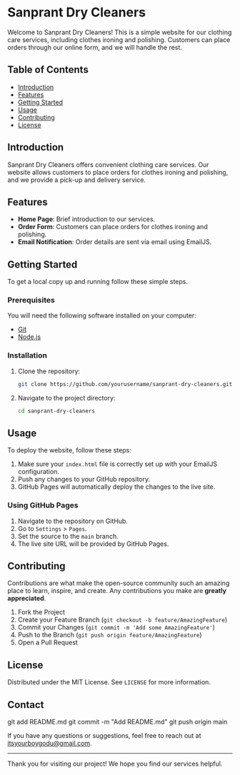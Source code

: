 # Sanprant Dry Cleaners

Welcome to Sanprant Dry Cleaners! This is a simple website for our clothing care services, including clothes ironing and polishing. Customers can place orders through our online form, and we will handle the rest.

## Table of Contents

- [Introduction](#introduction)
- [Features](#features)
- [Getting Started](#getting-started)
- [Usage](#usage)
- [Contributing](#contributing)
- [License](#license)

## Introduction

Sanprant Dry Cleaners offers convenient clothing care services. Our website allows customers to place orders for clothes ironing and polishing, and we provide a pick-up and delivery service.

## Features

- **Home Page**: Brief introduction to our services.
- **Order Form**: Customers can place orders for clothes ironing and polishing.
- **Email Notification**: Order details are sent via email using EmailJS.

## Getting Started

To get a local copy up and running follow these simple steps.

### Prerequisites

You will need the following software installed on your computer:

- [Git](https://git-scm.com/)
- [Node.js](https://nodejs.org/)

### Installation

1. Clone the repository:

    ```sh
    git clone https://github.com/yourusername/sanprant-dry-cleaners.git
    ```

2. Navigate to the project directory:

    ```sh
    cd sanprant-dry-cleaners
    ```

## Usage

To deploy the website, follow these steps:

1. Make sure your `index.html` file is correctly set up with your EmailJS configuration.
2. Push any changes to your GitHub repository.
3. GitHub Pages will automatically deploy the changes to the live site.

### Using GitHub Pages

1. Navigate to the repository on GitHub.
2. Go to `Settings` > `Pages`.
3. Set the source to the `main` branch.
4. The live site URL will be provided by GitHub Pages.

## Contributing

Contributions are what make the open-source community such an amazing place to learn, inspire, and create. Any contributions you make are **greatly appreciated**.

1. Fork the Project
2. Create your Feature Branch (`git checkout -b feature/AmazingFeature`)
3. Commit your Changes (`git commit -m 'Add some AmazingFeature'`)
4. Push to the Branch (`git push origin feature/AmazingFeature`)
5. Open a Pull Request

## License

Distributed under the MIT License. See `LICENSE` for more information.

## Contact
git add README.md
git commit -m "Add README.md"
git push origin main


If you have any questions or suggestions, feel free to reach out at [itsyourboygodu@gmail.com](mailto:itsyourboygodu@gmail.com).

---

Thank you for visiting our project! We hope you find our services helpful.
